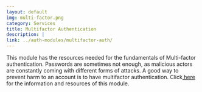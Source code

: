 ```yaml
---
layout: default
img: multi-factor.png
category: Services
title: Multifactor Authentication
description: |
link: ../auth-modules/multifactor-auth/
---
```

This module has the resources needed for the fundamentals of Multi-factor authentication. Passwords are sometimes not enough, as malicious actors are constantly coming with different forms of attacks. A good way to prevent harm to an account is to have multifactor authentication. Click[ here ](../auth-modules/multifactor-auth/)for the information and resources of this module.

